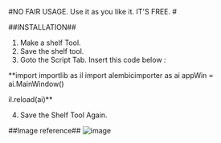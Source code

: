#NO FAIR USAGE. Use it as you like it. IT'S FREE. #

##INSTALLATION##
1. Make a shelf Tool.
2. Save the shelf tool.
3. Goto the Script Tab. Insert this code below :

**import importlib as il
import alembicimporter as ai
appWin = ai.MainWindow()

il.reload(ai)**

4. Save the Shelf Tool Again.

##Image reference##
![image](https://github.com/ZuluXraySix6/AlembicImporterScript/assets/108427116/f0d8e558-6f1e-47ee-aab5-a9cd3df03cd8)
